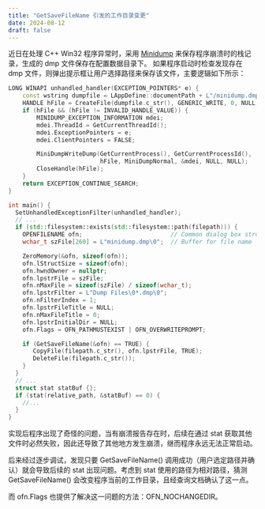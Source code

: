 ```yaml
---
title: "GetSaveFileName 引发的工作目录变更"
date: 2024-08-12
draft: false
---
```


近日在处理 C++ Win32 程序异常时，采用 [Minidump](https://learn.microsoft.com/en-us/windows/win32/debug/minidump-files) 来保存程序崩溃时的栈记录，生成的 dmp 文件保存在配置数据目录下。
如果程序启动时检查发现存在 dmp 文件，则弹出提示框让用户选择路径来保存该文件，主要逻辑如下所示：

```cpp
LONG WINAPI unhandled_handler(EXCEPTION_POINTERS* e) {
    const wstring dumpfile = LAppDefine::documentPath + L"/minidump.dmp";
    HANDLE hFile = CreateFile(dumpfile.c_str(), GENERIC_WRITE, 0, NULL, CREATE_ALWAYS, FILE_ATTRIBUTE_NORMAL, NULL);
    if (hFile && (hFile != INVALID_HANDLE_VALUE)) {
        MINIDUMP_EXCEPTION_INFORMATION mdei;
        mdei.ThreadId = GetCurrentThreadId();
        mdei.ExceptionPointers = e;
        mdei.ClientPointers = FALSE;

        MiniDumpWriteDump(GetCurrentProcess(), GetCurrentProcessId(),
                          hFile, MiniDumpNormal, &mdei, NULL, NULL);
        CloseHandle(hFile);
    }
    return EXCEPTION_CONTINUE_SEARCH;
}

int main() {
  SetUnhandledExceptionFilter(unhandled_handler);
  // ...
  if (std::filesystem::exists(std::filesystem::path(filepath))) {
    OPENFILENAME ofn;                         // Common dialog box structure
    wchar_t szFile[260] = L"minidump.dmp\0";  // Buffer for file name

    ZeroMemory(&ofn, sizeof(ofn));
    ofn.lStructSize = sizeof(ofn);
    ofn.hwndOwner = nullptr;
    ofn.lpstrFile = szFile;
    ofn.nMaxFile = sizeof(szFile) / sizeof(wchar_t);
    ofn.lpstrFilter = L"Dump Files\0*.dmp\0";
    ofn.nFilterIndex = 1;
    ofn.lpstrFileTitle = NULL;
    ofn.nMaxFileTitle = 0;
    ofn.lpstrInitialDir = NULL;
    ofn.Flags = OFN_PATHMUSTEXIST | OFN_OVERWRITEPROMPT;

    if (GetSaveFileName(&ofn) == TRUE) {
       CopyFile(filepath.c_str(), ofn.lpstrFile, TRUE);
       DeleteFile(filepath.c_str());
    }
  }
  // ...
  struct stat statBuf {};
  if (stat(relative_path, &statBuf) == 0) {
    //...
  }
}
```

实现后程序出现了奇怪的问题，当有崩溃报告存在时，后续在通过 stat 获取其他文件时必然失败，因此还导致了其他地方发生崩溃，继而程序永远无法正常启动。

后来经过逐步调试，发现只要 GetSaveFileName() 调用成功（用户选定路径并确认）就会导致后续的 stat 出现问题。考虑到 stat 使用的路径为相对路径，猜测 GetSaveFileName() 会改变程序当前的工作目录，且经查询文档确认了这一点。

而 ofn.Flags 也提供了解决这一问题的方法：OFN_NOCHANGEDIR。

